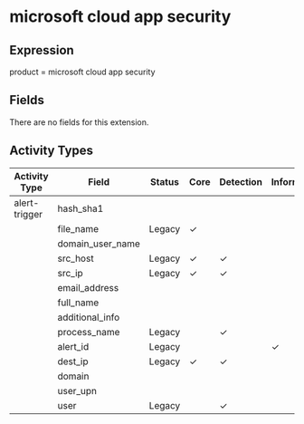 microsoft cloud app security
============================

Expression
----------

product = microsoft cloud app security

Fields
------

There are no fields for this extension.

Activity Types
--------------

| Activity Type | Field            | Status | Core     | Detection | Informational |
| ------------- | ---------------- | ------ | -------- | --------- | ------------- |
| alert-trigger | hash_sha1        |        |          |           |               |
|               | file_name        | Legacy | &#10003; |           |               |
|               | domain_user_name |        |          |           |               |
|               | src_host         | Legacy | &#10003; | &#10003;  |               |
|               | src_ip           | Legacy | &#10003; | &#10003;  |               |
|               | email_address    |        |          |           |               |
|               | full_name        |        |          |           |               |
|               | additional_info  |        |          |           |               |
|               | process_name     | Legacy |          | &#10003;  |               |
|               | alert_id         | Legacy |          |           | &#10003;      |
|               | dest_ip          | Legacy | &#10003; | &#10003;  |               |
|               | domain           |        |          |           |               |
|               | user_upn         |        |          |           |               |
|               | user             | Legacy |          | &#10003;  |               |


